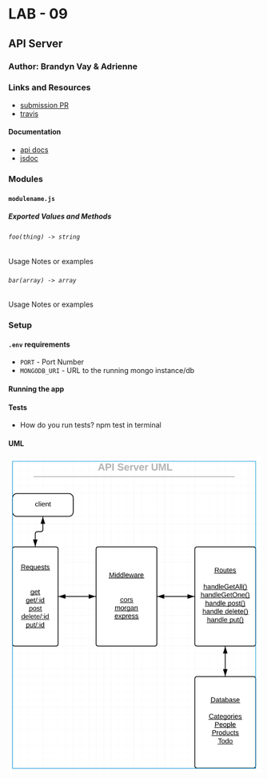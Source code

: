 # LAB - 09

## API Server

### Author: Brandyn Vay & Adrienne

### Links and Resources
* [submission PR](http://xyz.com)
* [travis](http://xyz.com)

#### Documentation
* [api docs](http://xyz.com)
* [jsdoc](https://bv-api-server.herokuapp.com/docs/)

### Modules
#### `modulename.js`
##### Exported Values and Methods

###### `foo(thing) -> string`
Usage Notes or examples

###### `bar(array) -> array`
Usage Notes or examples

### Setup
#### `.env` requirements
* `PORT` - Port Number
* `MONGODB_URI` - URL to the running mongo instance/db

#### Running the app
  
#### Tests
* How do you run tests? npm test in terminal


#### UML
![API Server UML](./assets/API-Server-UML.png)
